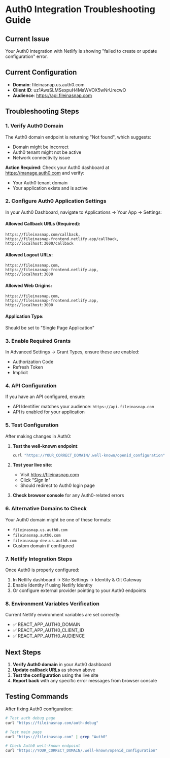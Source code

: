 # Auth0 Integration Troubleshooting Guide

## Current Issue
Your Auth0 integration with Netlify is showing "failed to create or update configuration" error.

## Current Configuration
- **Domain**: fileinasnap.us.auth0.com
- **Client ID**: uz1AwsSLMSexpuH4MaWVOX5wNrUrecwO
- **Audience**: https://api.fileinasnap.com

## Troubleshooting Steps

### 1. Verify Auth0 Domain
The Auth0 domain endpoint is returning "Not found", which suggests:
- Domain might be incorrect
- Auth0 tenant might not be active
- Network connectivity issue

**Action Required**: Check your Auth0 dashboard at https://manage.auth0.com and verify:
- Your Auth0 tenant domain
- Your application exists and is active

### 2. Configure Auth0 Application Settings

In your Auth0 Dashboard, navigate to Applications → Your App → Settings:

#### Allowed Callback URLs (Required):
```
https://fileinasnap.com/callback,
https://fileinasnap-frontend.netlify.app/callback,
http://localhost:3000/callback
```

#### Allowed Logout URLs:
```
https://fileinasnap.com,
https://fileinasnap-frontend.netlify.app,
http://localhost:3000
```

#### Allowed Web Origins:
```
https://fileinasnap.com,
https://fileinasnap-frontend.netlify.app,
http://localhost:3000
```

#### Application Type:
Should be set to "Single Page Application"

### 3. Enable Required Grants
In Advanced Settings → Grant Types, ensure these are enabled:
- Authorization Code
- Refresh Token
- Implicit

### 4. API Configuration
If you have an API configured, ensure:
- API Identifier matches your audience: `https://api.fileinasnap.com`
- API is enabled for your application

### 5. Test Configuration
After making changes in Auth0:

1. **Test the well-known endpoint**:
   ```bash
   curl "https://YOUR_CORRECT_DOMAIN/.well-known/openid_configuration"
   ```

2. **Test your live site**:
   - Visit https://fileinasnap.com
   - Click "Sign In"
   - Should redirect to Auth0 login page

3. **Check browser console** for any Auth0-related errors

### 6. Alternative Domains to Check
Your Auth0 domain might be one of these formats:
- `fileinasnap.us.auth0.com`
- `fileinasnap.auth0.com`
- `fileinasnap-dev.us.auth0.com`
- Custom domain if configured

### 7. Netlify Integration Steps
Once Auth0 is properly configured:

1. In Netlify dashboard → Site Settings → Identity & Git Gateway
2. Enable Identity if using Netlify Identity
3. Or configure external provider pointing to your Auth0 endpoints

### 8. Environment Variables Verification
Current Netlify environment variables are set correctly:
- ✅ REACT_APP_AUTH0_DOMAIN
- ✅ REACT_APP_AUTH0_CLIENT_ID  
- ✅ REACT_APP_AUTH0_AUDIENCE

## Next Steps
1. **Verify Auth0 domain** in your Auth0 dashboard
2. **Update callback URLs** as shown above
3. **Test the configuration** using the live site
4. **Report back** with any specific error messages from browser console

## Testing Commands
After fixing Auth0 configuration:

```bash
# Test auth debug page
curl "https://fileinasnap.com/auth-debug"

# Test main page
curl "https://fileinasnap.com" | grep "Auth0"

# Check Auth0 well-known endpoint
curl "https://YOUR_CORRECT_DOMAIN/.well-known/openid_configuration"
```

